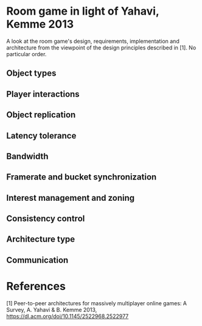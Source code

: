 # Room game in light of Yahavi, Kemme 2013

A look at the room game's design, requirements, implementation and architecture from the viewpoint of the design principles
described in [1]. No particular order.

## Object types

## Player interactions

## Object replication

## Latency tolerance

## Bandwidth

## Framerate and bucket synchronization

## Interest management and zoning

## Consistency control

## Architecture type

## Communication


# References

[1] Peer-to-peer architectures for massively multiplayer online games: A Survey, A. Yahavi & B. Kemme 2013, https://dl.acm.org/doi/10.1145/2522968.2522977
